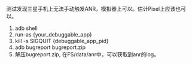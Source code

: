 测试发现三星手机上无法手动触发ANR，模拟器上可以。估计Pixel上应该也可以。
1. adb shell
2. run-as {your_debuggable_app}
3. kill -s SIGQUIT {debuggable_app_pid}
4. adb bugreport bugreport.zip
5. 解压bugreport.zip, 在FS/data/anr中，可以获取到anr的log。
